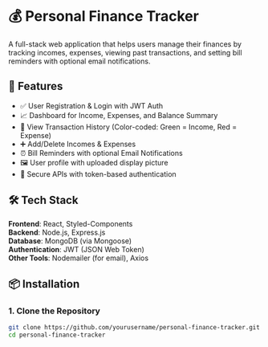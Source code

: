 # 💰 Personal Finance Tracker

A full-stack web application that helps users manage their finances by tracking incomes, expenses, viewing past transactions, and setting bill reminders with optional email notifications.

## 🚀 Features

- ✅ User Registration & Login with JWT Auth
- 📈 Dashboard for Income, Expenses, and Balance Summary
- 📜 View Transaction History (Color-coded: Green = Income, Red = Expense)
- ➕ Add/Delete Incomes & Expenses
- ⏰ Bill Reminders with optional Email Notifications
- 🖼️ User profile with uploaded display picture
- 🔐 Secure APIs with token-based authentication

## 🛠️ Tech Stack

**Frontend**: React, Styled-Components  
**Backend**: Node.js, Express.js  
**Database**: MongoDB (via Mongoose)  
**Authentication**: JWT (JSON Web Token)  
**Other Tools**: Nodemailer (for email), Axios

## 📦 Installation

### 1. Clone the Repository

```bash
git clone https://github.com/yourusername/personal-finance-tracker.git
cd personal-finance-tracker

